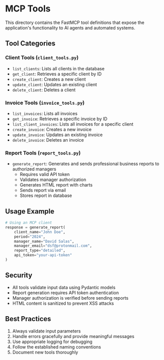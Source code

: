 # MCP Tools

This directory contains the FastMCP tool definitions that expose the application's functionality to AI agents and automated systems.

## Tool Categories

### Client Tools (`client_tools.py`)
- `list_clients`: Lists all clients in the database
- `get_client`: Retrieves a specific client by ID
- `create_client`: Creates a new client
- `update_client`: Updates an existing client
- `delete_client`: Deletes a client

### Invoice Tools (`invoice_tools.py`)
- `list_invoices`: Lists all invoices
- `get_invoice`: Retrieves a specific invoice by ID
- `list_client_invoices`: Lists all invoices for a specific client
- `create_invoice`: Creates a new invoice
- `update_invoice`: Updates an existing invoice
- `delete_invoice`: Deletes an invoice

### Report Tools (`report_tools.py`)
- `generate_report`: Generates and sends professional business reports to authorized managers
  - Requires valid API token
  - Validates manager authorization
  - Generates HTML report with charts
  - Sends report via email
  - Stores report in database

## Usage Example

```python
# Using an MCP client
response = generate_report(
    client_name="John Doe",
    period="2024",
    manager_name="David Salas",
    manager_email="dsf@protonmail.com",
    report_type="detailed",
    api_token="your-api-token"
)
```

## Security

- All tools validate input data using Pydantic models
- Report generation requires API token authentication
- Manager authorization is verified before sending reports
- HTML content is sanitized to prevent XSS attacks

## Best Practices

1. Always validate input parameters
2. Handle errors gracefully and provide meaningful messages
3. Use appropriate logging for debugging
4. Follow the established naming conventions
5. Document new tools thoroughly 